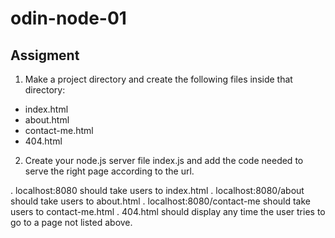 # odin-node-01
## Assigment

1. Make a project directory and create the following files inside that directory:
   
- index.html
- about.html
- contact-me.html
- 404.html

2. Create your node.js server file index.js and add the code needed to serve the right page according to the url.

. localhost:8080 should take users to index.html
. localhost:8080/about should take users to about.html
. localhost:8080/contact-me should take users to contact-me.html
. 404.html should display any time the user tries to go to a page not listed above.
